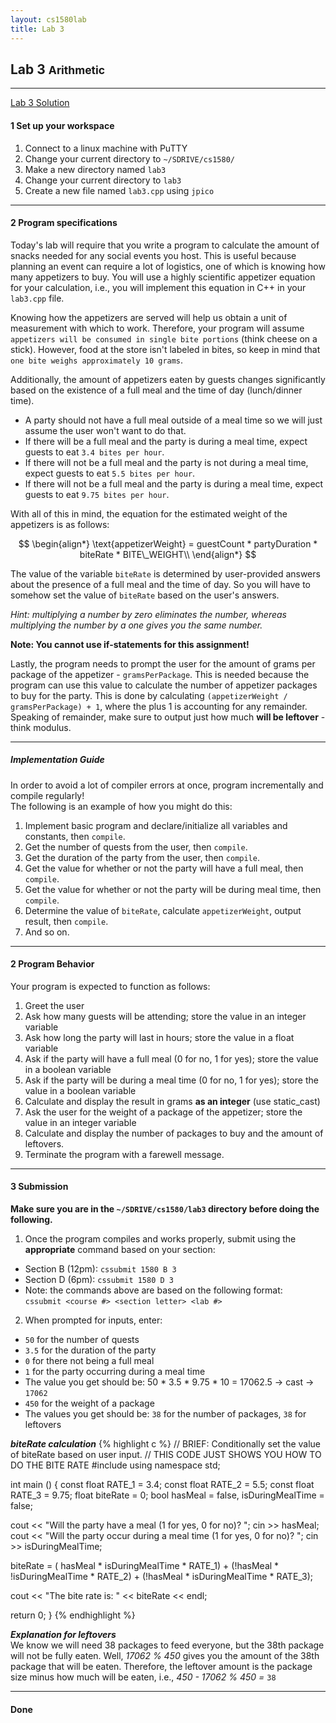 ```yaml
---
layout: cs1580lab
title: Lab 3
---
```


## Lab 3 <small>Arithmetic</small>

---

<a href="{{site.baseurl}}/cs1580/lab3solution.cpp"
   class="btn btn-info pull-right">
  <i class="fa fa-exclamation-circle"></i>
  Lab 3 Solution
</a>

#### <span class="badge">1</span> Set up your workspace

1. Connect to a linux machine with PuTTY
2. Change your current directory to `~/SDRIVE/cs1580/`
3. Make a new directory named `lab3`
4. Change your current directory to `lab3`
5. Create a new file named `lab3.cpp` using `jpico`

---

#### <span class="badge">2</span> Program specifications

Today's lab will require that you write a program to calculate the amount of snacks needed for any social events you host.
This is useful because planning an event can require a lot of logistics, one of which is knowing how many appetizers to buy.
You will use a highly scientific appetizer equation for your calculation, i.e., you will implement this equation in C++ in your `lab3.cpp` file.

Knowing how the appetizers are served will help us obtain a unit of measurement with which to work.
Therefore, your program will assume `appetizers will be consumed in single bite portions` (think cheese on a stick).
However, food at the store isn't labeled in bites, so keep in mind that `one bite weighs approximately 10 grams`.

Additionally, the amount of appetizers eaten by guests changes significantly based on the existence of a full meal and the time of day (lunch/dinner time).

- A party should not have a full meal outside of a meal time so we will just assume the user won't want to do that.
- If there will be a full meal and the party is during a meal time, expect guests to eat `3.4 bites per hour`.
- If there will not be a full meal and the party is not during a meal time, expect guests to eat `5.5 bites per hour`.
- If there will not be a full meal and the party is during a meal time, expect guests to eat `9.75 bites per hour`.

With all of this in mind, the equation for the estimated weight of the appetizers is as follows:

$$
\begin{align*}
  \text{appetizerWeight} = guestCount * partyDuration * biteRate * BITE\_WEIGHT\\
\end{align*}
$$

The value of the variable `biteRate` is determined by user-provided answers about the presence of a full meal and the time of day.
So you will have to somehow set the value of `biteRate` based on the user's answers.

*Hint: multiplying a number by zero eliminates the number, whereas multiplying the number by a one gives you the same number.*

**Note: You cannot use if-statements for this assignment!**

Lastly, the program needs to prompt the user for the amount of grams per package of the appetizer - `gramsPerPackage`.
This is needed because the program can use this value to calculate the number of appetizer packages to buy for the party.
This is done by calculating `(appetizerWeight / gramsPerPackage) + 1`, where the plus 1 is accounting for any remainder.
Speaking of remainder, make sure to output just how much **will be leftover** - think modulus.

---

##### Implementation Guide

In order to avoid a lot of compiler errors at once, program incrementally and compile regularly!  
The following is an example of how you might do this:

1. Implement basic program and declare/initialize all variables and constants, then `compile`.
2. Get the number of quests from the user, then `compile`.
3. Get the duration of the party from the user, then `compile`.
4. Get the value for whether or not the party will have a full meal, then `compile`.
5. Get the value for whether or not the party will be during meal time, then `compile`.
6. Determine the value of `biteRate`, calculate `appetizerWeight`, output result, then `compile`.
7. And so on.

---

#### <span class="badge">2</span> Program Behavior  
Your program is expected to function as follows:

1. Greet the user
2. Ask how many guests will be attending; store the value in an integer variable
3. Ask how long the party will last in hours; store the value in a float variable
4. Ask if the party will have a full meal (0 for no, 1 for yes); store the value in a boolean variable
5. Ask if the party will be during a meal time (0 for no, 1 for yes); store the value in a boolean variable
6. Calculate and display the result in grams **as an integer** (use static_cast)
7. Ask the user for the weight of a package of the appetizer; store the value in an integer variable
8. Calculate and display the number of packages to buy and the amount of leftovers.
9. Terminate the program with a farewell message.

---

#### <span class="badge">3</span> Submission
**Make sure you are in the `~/SDRIVE/cs1580/lab3` directory before doing the following.**

1. Once the program compiles and works properly, submit using the **appropriate** command based on your section:
  - Section B (12pm): `cssubmit 1580 B 3`
  - Section D (6pm): `cssubmit 1580 D 3`
  - Note: the commands above are based on the following format:  
      `cssubmit <course #> <section letter> <lab #>`
2. When prompted for inputs, enter:
  - `50` for the number of quests
  - `3.5` for the duration of the party
  - `0` for there not being a full meal
  - `1` for the party occurring during a meal time
  - The value you get should be: 50 * 3.5 * 9.75 * 10 = 17062.5 -> cast -> `17062`
  - `450` for the weight of a package
  - The values you get should be:  `38` for the number of packages, `38` for leftovers

***biteRate calculation***
{% highlight c %}
// BRIEF: Conditionally set the value of biteRate based on user input.
// THIS CODE JUST SHOWS YOU HOW TO DO THE BITE RATE
#include <iostream>
using namespace std;

int main ()
{
  const float RATE_1 = 3.4;
  const float RATE_2 = 5.5;
  const float RATE_3 = 9.75;
  float biteRate = 0;
  bool hasMeal = false, isDuringMealTime = false;

  cout << "Will the party have a meal (1 for yes, 0 for no)? ";
  cin >> hasMeal;
  cout << "Will the party occur during a meal time (1 for yes, 0 for no)? ";
  cin >> isDuringMealTime;

  biteRate =
    ( hasMeal *  isDuringMealTime * RATE_1) +
    (!hasMeal * !isDuringMealTime * RATE_2) +
    (!hasMeal *  isDuringMealTime * RATE_3);

  cout << "The bite rate is: " << biteRate << endl;

  return 0;
}
{% endhighlight %}

***Explanation for leftovers***  
We know we will need 38 packages to feed everyone, but the 38th package will not be fully eaten.
Well, *17062 % 450* gives you the amount of the 38th package that will be eaten.
Therefore, the leftover amount is the package size minus how much will be eaten, i.e., *450 - 17062 % 450 =* `38`

---

#### <span class="badge"><i class="fa fa-check"></i></span> Done
